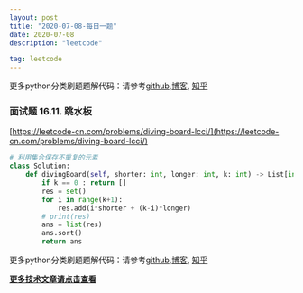 ```yaml
---
layout: post
title: "2020-07-08-每日一题"
date: 2020-07-08
description: "leetcode"

tag: leetcode 
--- 
```


更多python分类刷题题解代码：请参考[github](https://github.com/lxztju/leetcode-python),[博客](https://lxztju.github.io/tags/), [知乎](https://zhuanlan.zhihu.com/c_1218480100364447744)

### 面试题 16.11. 跳水板

[https://leetcode-cn.com/problems/diving-board-lcci/](https://leetcode-cn.com/problems/diving-board-lcci/)

```python
# 利用集合保存不重复的元素
class Solution:
    def divingBoard(self, shorter: int, longer: int, k: int) -> List[int]:
        if k == 0 : return []
        res = set()
        for i in range(k+1):
            res.add(i*shorter + (k-i)*longer)
        # print(res)
        ans = list(res)
        ans.sort()
        return ans
```

更多python分类刷题题解代码：请参考[github](https://github.com/lxztju/leetcode-python),[博客](https://lxztju.github.io/tags/), [知乎](https://zhuanlan.zhihu.com/c_1218480100364447744)


**[更多技术文章请点击查看](https://lxztju.github.io/tags/)**